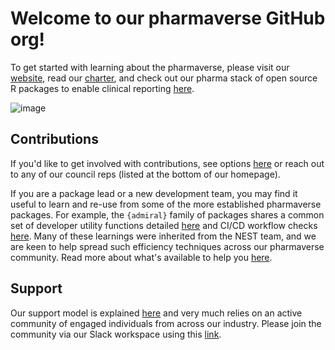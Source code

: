 # Welcome to our pharmaverse GitHub org! 

To get started with learning about the pharmaverse, please visit our [website](https://pharmaverse.org/), read our
[charter](https://pharmaverse.org/charter/), and check out our pharma stack of open source R packages to enable
clinical reporting [here](https://pharmaverse.org/e2eclinical/).

![image](https://user-images.githubusercontent.com/82581364/188459211-9174465f-ba9b-4987-9541-394e03b0bb29.png)

## Contributions 

If you'd like to get involved with contributions, see options [here](https://pharmaverse.org/contribute/) or reach out to
any of our council reps (listed at the bottom of our homepage).

If you are a package lead or a new development team, you may find it useful to learn and re-use from some of the more
established pharmaverse packages. For example, the `{admiral}` family of packages shares a common set of developer
utility functions detailed [here](https://pharmaverse.github.io/admiraldev/main/) and CI/CD workflow checks
[here](https://pharmaverse.github.io/admiralci/main/). Many of these learnings were inherited from the NEST team,
and we are keen to help spread such efficiency techniques across our pharmaverse community. Read more about what's
available to help you [here](https://pharmaverse.org/contribute/lead/).

## Support

Our support model is explained [here](https://pharmaverse.org/support/) and very much relies on an active community
of engaged individuals from across our industry. Please join the community via our Slack workspace using this
[link](https://join.slack.com/t/pharmaverse/shared_invite/zt-yv5atkr4-Np2ytJ6W_QKz_4Olo7Jo9A).
